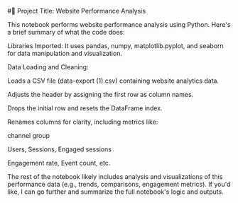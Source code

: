 #📘 Project Title: Website Performance Analysis

This notebook performs website performance analysis using Python. Here's a brief summary of what the code does:

Libraries Imported:
It uses pandas, numpy, matplotlib.pyplot, and seaborn for data manipulation and visualization.

Data Loading and Cleaning:

Loads a CSV file (data-export (1).csv) containing website analytics data.

Adjusts the header by assigning the first row as column names.

Drops the initial row and resets the DataFrame index.

Renames columns for clarity, including metrics like:

channel group

Users, Sessions, Engaged sessions

Engagement rate, Event count, etc.

The rest of the notebook likely includes analysis and visualizations of this performance data (e.g., trends, comparisons, engagement metrics). If you'd like, I can go further and summarize the full notebook's logic and outputs.
